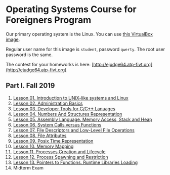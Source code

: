 # Operating Systems Course for Foreigners Program

Our primary operating system is the Linux. You can use
[this VirtualBox
image](https://drive.google.com/file/d/19pvmNOhqSQG_ZGx6kZ2hbhcuVefShDmI/view?usp=sharing).

Regular user name for this image is `student`, password `qwerty`. The root
user password is the same.

The contest for your homeworks is here: [http://ejudge64.atp-fivt.org](http://ejudge64.atp-fivt.org)

## Part I. Fall 2019

 1. [Lesson 01. Introduction to UNIX-like systems and Linux](linux-basics/linux-intro.md)
 2. [Lesson 02. Administration Basics](admin-basics/)
 3. [Lesson 03. Developer Tools for C/C++ Lanuages](dev-tools/dev-tools.md)
 4. [Lesson 04. Numbers And Structures Representation](numbers/)
 5. [Lesson 05. Assembly Language. Memory Access, Stack and Heap](arm/arm.md)
 6. [Lesson 06. System Calls versus Functions](syscalls/)
 7. [Lesson 07. File Descriptors and Low-Level File Operations](fds/)
 8. [Lesson 08. File Attributes](stat/)
 9. [Lesson 09. Posix Time Representation](time/)
 10. [Lesson 10. Memory Mapping](mmap/)
 11. [Lesson 11. Processes Creation and Lifecycle](processes-1/)
 12. [Lesson 12. Process Spawning and Restriction](processes-2/)
 13. [Lesson 13. Pointers to Functions. Runtime Libraries Loading](dlopen/)
 14. Midterm Exam
